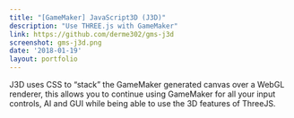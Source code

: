 ```yaml
---
title: "[GameMaker] JavaScript3D (J3D)"
description: "Use THREE.js with GameMaker"
link: https://github.com/derme302/gms-j3d
screenshot: gms-j3d.png
date: '2018-01-19'
layout: portfolio
---
```


J3D uses CSS to “stack” the GameMaker generated canvas over a WebGL renderer, this allows you to continue using GameMaker for all your input controls, AI and GUI while being able to use the 3D features of ThreeJS.
